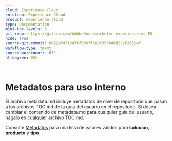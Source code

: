 ```yaml
---
cloud: Experience Cloud
solution: Experience Cloud
product: experience cloud
type: Documentation
mini-toc-levels: 2
git-repo: https://github.com/AdobeDocs/marketer-experience.es-ES
hide: true
source-git-commit: 0b32af4312476f906ff3a0c35cb46d22c6265b4f
workflow-type: tm+mt
source-wordcount: '63'
ht-degree: 93%

---
```



# Metadatos para uso interno

El archivo metadata.md incluye metadatos de nivel de repositorio que pasan a los archivos TOC.md de la guía del usuario en el repositorio. Si desea cambiar el contenido de metadata.md para cualquier guía del usuario, hágalo en cualquier archivo TOC.md.

Consulte [Metadatos](https://experienceleague.adobe.com/docs/authoring-guide-exl/using/editing/user-guide-setup/metadata.html?lang=es) para una lista de valores válidos para **solución**, **producto** y **tipo**.
